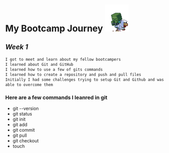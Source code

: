 # **My Bootcamp Journey** <img src="img/minecraft.gif" alt="minecraft zombie riding a chicken gif" width="75">    
## ***Week 1***  
```
I got to meet and learn about my fellow bootcampers
I learned about Git and GitHub
I learned how to use a few of gits commands
I learned how to create a repository and push and pull files
Initially I had some challenges trying to setup Git and Github and was able to overcome them
```
### Here are a few commands I leanred in git
 - git --version
 - git status
 - git init
 - git add
 - git commit
 - git pull
 - git checkout
 - touch


